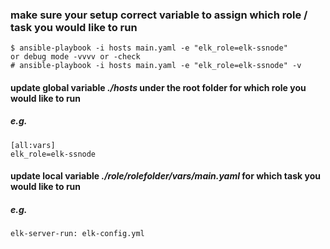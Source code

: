 ### make sure your setup correct variable to assign which role / task you would like to run

```
$ ansible-playbook -i hosts main.yaml -e "elk_role=elk-ssnode"
or debug mode -vvvv or -check
# ansible-playbook -i hosts main.yaml -e "elk_role=elk-ssnode" -v
```

#### update global variable *./hosts* under the root folder for which role you would like to run
##### e.g.
```
[all:vars]
elk_role=elk-ssnode
```

#### update local variable *./role/rolefolder/vars/main.yaml* for which task you would like to run
##### e.g.
```
elk-server-run: elk-config.yml
```
